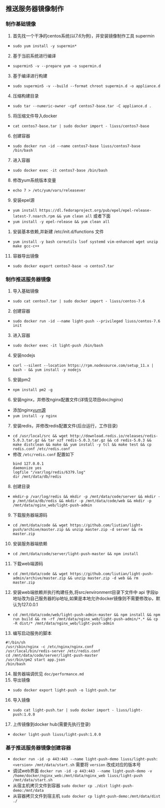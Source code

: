 ## 推送服务器镜像制作

### 制作基础镜像

1. 首先找一个干净的centos系统(以7.6为例)，并安装镜像制作工具 supermin
- `sudo yum install -y supermin*`
2. 基于当前系统进行编译
- `supermin5 -v --prepare yum -o supermin.d`
3. 基于编译进行构建
- `sudo supermin5 -v --build --format chroot supermin.d -o appliance.d`
4. 压缩构建目录
- `sudo tar --numeric-owner -cpf centos7-base.tar -C appliance.d . `
5. 将压缩文件导入docker
- `cat centos7-base.tar | sudo docker import - liuss/centos7-base`
6. 创建容器
- `sudo docker run -id --name centos7-base liuss/centos7-base /bin/bash`
7. 进入容器
- `sudo docker exec -it centos7-base /bin/bash`
8. 修改yum系统版本变量
- `echo 7 > /etc/yum/vars/releasever`
9. 安装epel源
- `yum install https://dl.fedoraproject.org/pub/epel/epel-release-latest-7.noarch.rpm && yum clean all` 或者下面
- `yum install -y epel-release && yum clean all`
1.  安装基本依赖,并新建 /etc/init.d/functions  文件
- `yum install -y bash coreutils lsof systemd vim-enhanced wget unzip make gcc-c++ `
11. 容器导出镜像
- `sudo docker export centos7-base -o centos7.tar`



### 制作推送服务器镜像

1. 导入基础镜像
- `sudo cat centos7.tar | sudo docker import - liuss/centos-7.6`
2. 创建容器
- `sudo docker run -id --name light-push --privileged liuss/centos-7.6 init`
3. 进入容器
- `sudo docker exec -it light-push /bin/bash`
4. 安装nodejs
- `curl --silent --location https://rpm.nodesource.com/setup_11.x | bash - && yum install -y nodejs`
5. 安装pm2
- `npm install pm2 -g`
6. 安装nginx，并修改nginx配置文件(详情见项目doc/nginx)
- 添加nginx[yum源](http://nginx.org/en/linux_packages.html#RHEL-CentOS)
- `yum install -y nginx`
7. 安装redis，并修改redis配置文件(后台运行，工作目录)
- `cd /usr/local/src && wget http://download.redis.io/releases/redis-5.0.3.tar.gz && tar xzf redis-5.0.3.tar.gz && cd redis-5.0.3 && make distclean && make && yum install -y tcl && make test && cp redis.conf /etc/redis.conf`
- 修改 `/etc/redis.conf` 配置如下
  ```
  bind 127.0.0.1
  daemonize yes
  logfile "/var/log/redis/6379.log"
  dir /mnt/data/db/redis
  ```
8. 创建目录
- `mkdir-p /var/log/redis && mkdir -p /mnt/data/code/server && mkdir -p /mnt/data/db/redis && mkdir -p /mnt/data/code/web && mkdir -p /mnt/data/nginx_web/light-push-admin `
9. 下载服务器端源码
- `cd /mnt/data/code && wget https://github.com/liutian/light-push/archive/master.zip && unzip master.zip -d server && rm master.zip`
10. 安装服务器端依赖
- `cd /mnt/data/code/server/light-push-master && npm install `
11. 下载web端源码
- `cd /mnt/data/code && wget https://github.com/liutian/light-push-admin/archive/master.zip && unzip master.zip -d web && rm master.zip`
12. 安装web端依赖并执行构建任务,将src/environment目录下文件中 api 字段ip地址改为自己服务器的ip地址,如果是本地允许docker镜像则不需要修改ip，默认为127.0.0.1
- `cd /mnt/data/code/web/light-push-admin-master && npm install && npm run build && rm -rf /mnt/data/nginx_web/light-push-admin/*.* && cp -R dist/* /mnt/data/nginx_web/light-push-admin `
13. 编写启动服务的脚本
```
#!/bin/sh
/usr/sbin/nginx -c /etc/nginx/nginx.conf
/usr/local/bin/redis-server /etc/redis.conf
cd /mnt/data/code/server/light-push-master
/usr/bin/pm2 start app.json
/bin/bash
```
14. 服务器端调优见 `doc/performance.md`
15. 导出镜像
- `sudo docker export light-push -o light-push.tar`
16. 导入镜像
- `sudo cat light-push.tar | sudo docker import - liuss/light-push:1.0.0`
17. 上传镜像到docker hub(需要先执行登录)
- `docker light-push liuss/light-push:1.0.0`


### 基于推送服务器镜像创建容器
- `docker run -id -p 443:443 --name light-push-demo liuss/light-push:<version> /mnt/data/start.sh` 需要将 `version` 改成对应的版本号
- 调试web界面 `docker run -id -p 443:443 --name light-push-demo -v /home/docker/nginx_web:/mnt/data/nginx_web liuss/light-push /mnt/data/start.sh`
- 从宿主机拷贝文件到容器 `sudo docker cp ./dist light-push-demo:/mnt/data`
- 从容器拷贝文件到宿主机 `sudo docker cp light-push-demo:/mnt/data/dist ./`


